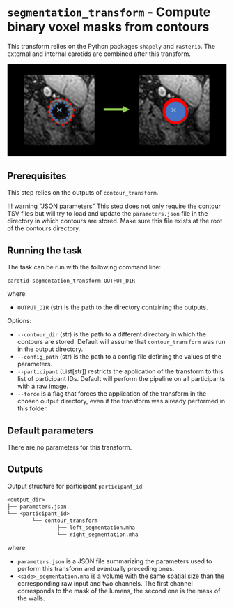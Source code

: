 # `segmentation_transform` - Compute binary voxel masks from contours

This transform relies on the Python packages `shapely` and `rasterio`.
The external and internal carotids are combined after this transform. 

![Illustration of segmentation_transform](../images/segmentation_transform.png)

## Prerequisites

This step relies on the outputs of `contour_transform`.

!!! warning "JSON parameters"
    This step does not only require the contour TSV files but will try to
    load and update the `parameters.json` file in the directory in which contours are
    stored. Make sure this file exists at the root of the contours directory.

## Running the task

The task can be run with the following command line:
```
carotid segmentation_transform OUTPUT_DIR
```
where:

- `OUTPUT_DIR` (str) is the path to the directory containing the outputs.

Options:

- `--contour_dir` (str) is the path to a different directory in which the contours are stored.
Default will assume that `contour_transform` was run in the output directory.
- `--config_path` (str) is the path to a config file defining the values of the parameters.
- `--participant` (List[str]) restricts the application of the transform to this list of participant IDs. 
Default will perform the pipeline on all participants with a raw image.
- `--force` is a flag that forces the application of the transform in the chosen output directory,
even if the transform was already performed in this folder.

## Default parameters

There are no parameters for this transform.

## Outputs

Output structure for participant `participant_id`:
```console
<output_dir>
├── parameters.json
└── <participant_id>
        └── contour_transform
                ├── left_segmentation.mha
                └── right_segmentation.mha
```

where:

- `parameters.json` is a JSON file summarizing the parameters used to perform this transform and eventually preceding ones.
- `<side>_segmentation.mha` is a volume with the same spatial size than the corresponding raw input and two channels.
The first channel corresponds to the mask of the lumens, the second one is the mask of the walls.